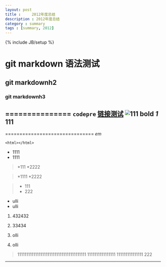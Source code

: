 ```yaml
---
layout: post
title : 	2012年度总结
description : 2012年度总结
category : summary
tags : [summary, 2012]
---
```

{% include JB/setup %}

# git markdown 语法测试
## git markdownh2
### git markdownh3
===============
`codepre`
[链接测试](https://github.com/huixisheng/huixisheng.github.com/generated_pages/new)
![111](http://image.baidu.com/i?ct=503316480&z=&tn=baiduimagedetail&word=git%20markdown%20%E8%AF%AD%E6%B3%95&ie=utf-8&in=22817&cl=2&lm=-1&st=&pn=1&rn=1&di=70639698952&ln=623&fr=&fm=&fmq=1358344514964_R&ic=&s=&se=&sme=0&tab=&width=&height=&face=&is=&istype=#pn3&-1&di290576920402&objURLhttp%3A%2F%2Fi28.photobucket.com%2Falbums%2Fc214%2FTAMMYATTACK%2FEBAY2011027.jpg&fromURLippr_z2C%24qAzdH3FAzdH3Fv2t_z%26e3Bjkwy_z%26e3Bv54_z%26e3BihAzdH3FofAzdH3Fjkwytfwrt_z%26e3B1ss%3Fetjotpj4%26tpj4%3D8bamldama9bd&W800&H600&T9419&S24&TPjpg)
**bold**
*1*
__111__
----------------------------
===============================
_em_

`<html></html>`
*	1111
*	1111
>*111
>*2222

> *1111
> *2222

> *	111
> *	222

* ulli
* ulli
1.    432432
2.    33434

1. olli
2. olli
> 111111111111111111111111111111111111111
1111111111111111
111111111111111
> 222


***
 